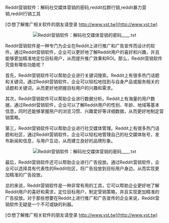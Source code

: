 Reddit营销软件：解码社交媒体营销的密码,reddit拉群行销,reddit暴力营销,reddit行销工具

[😍想了解推广相关软件的朋友请登录 http://www.vst.tw](http://www.vst.tw)

 <center><img src="https://vst.tw/MP4/tuiguang/png/7.png" alt="Reddit营销软件：解码社交媒体营销的密码____.txt"></center>

Reddit营销软件是一种专门为企业在Reddit上进行推广和广告宣传而设计的软件。通过Reddit营销软件，企业可以更好地了解Reddit用户的喜好和兴趣，并且能够更加精准地定位目标用户，从而提升推广效果和ROI。那么，Reddit营销软件究竟有哪些功能呢？

首先，Reddit营销软件可以帮助企业进行关键词搜索。Reddit上有很多热门话题和关键词，通过Reddit营销软件，企业可以轻松地找到与自身产品或服务相关的话题和关键词，从而更好地把握目标用户的兴趣和需求。

其次，Reddit营销软件可以帮助企业进行数据分析。Reddit上有海量的用户数据，通过Reddit营销软件，企业可以了解Reddit用户的性别、年龄、地域等基本信息，同时还能够掌握用户的浏览习惯、兴趣爱好等详细数据，从而更好地制定营销策略。

第三，Reddit营销软件可以帮助企业进行社交媒体管理。Reddit上有很多热门话题和社区，通过Reddit营销软件，企业可以轻松地管理自己的社交媒体账号，发布新闻和信息，与用户互动，从而建立良好的品牌形象。

 <center><img src="https://vst.tw/MP4/tuiguang/png/3.png" alt="Reddit营销软件：解码社交媒体营销的密码____.txt"></center>

最后，Reddit营销软件还可以帮助企业进行广告投放。通过Reddit营销软件，企业可以选择具有代表性的Reddit社区，将广告投放到目标用户身边，从而实现更加精准的广告投放。

总的来说，Reddit营销软件是一种非常有用的工具，它可以帮助企业更好地了解Reddit用户的喜好和需求，定位目标用户，制定营销策略，并且实现更加精准的广告投放。对于那些想要在Reddit上进行推广和广告宣传的企业来说，Reddit营销软件无疑是一个不可或缺的利器。

[😍想了解推广相关软件的朋友请登录 http://www.vst.tw](http://www.vst.tw)



